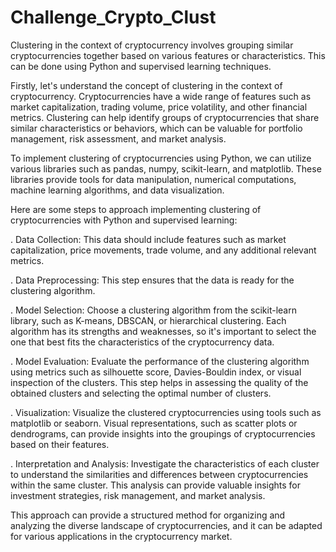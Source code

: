 # Challenge_Crypto_Clust
Clustering in the context of cryptocurrency involves grouping similar cryptocurrencies together based on various features or characteristics. This can be done using Python and supervised learning techniques.

Firstly, let's understand the concept of clustering in the context of cryptocurrency. Cryptocurrencies have a wide range of features such as market capitalization, trading volume, price volatility, and other financial metrics. Clustering can help identify groups of cryptocurrencies that share similar characteristics or behaviors, which can be valuable for portfolio management, risk assessment, and market analysis.

To implement clustering of cryptocurrencies using Python, we can utilize various libraries such as pandas, numpy, scikit-learn, and matplotlib. These libraries provide tools for data manipulation, numerical computations, machine learning algorithms, and data visualization.

Here are some steps to approach  implementing clustering of cryptocurrencies with Python and supervised learning:

. Data Collection:
   This data should include features such as market capitalization, price movements, trade volume, and any additional relevant metrics.

. Data Preprocessing:
    This step ensures that the data is ready for the clustering algorithm.

. Model Selection:
   Choose a clustering algorithm from the scikit-learn library, such as K-means, DBSCAN, or hierarchical clustering. Each algorithm has its strengths and weaknesses, so it's important to select the one that best fits the characteristics of the cryptocurrency data.

. Model Evaluation:
   Evaluate the performance of the clustering algorithm using metrics such as silhouette score, Davies-Bouldin index, or visual inspection of the clusters. This step helps in assessing the quality of the obtained clusters and selecting the optimal number of clusters.

. Visualization:
   Visualize the clustered cryptocurrencies using tools such as matplotlib or seaborn. Visual representations, such as scatter plots or dendrograms, can provide insights into the groupings of cryptocurrencies based on their features.

. Interpretation and Analysis:
   Investigate the characteristics of each cluster to understand the similarities and differences between cryptocurrencies within the same cluster. This analysis can provide valuable insights for investment strategies, risk management, and market analysis.

This approach can provide a structured method for organizing and analyzing the diverse landscape of cryptocurrencies, and it can be adapted for various applications in the cryptocurrency market.
